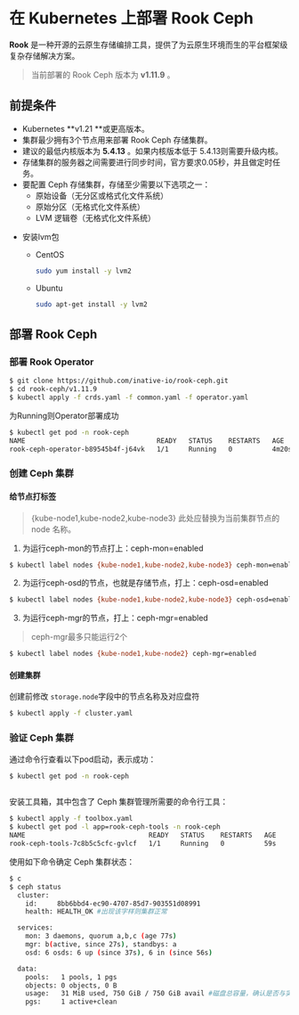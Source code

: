 # 在 Kubernetes 上部署 Rook Ceph

**Rook** 是一种开源的云原生存储编排工具，提供了为云原生环境而生的平台框架级复杂存储解决方案。

> 当前部署的 Rook Ceph 版本为 **v1.11.9** 。
## 前提条件

* Kubernetes **v1.21 **或更高版本。
* 集群最少拥有3个节点用来部署 Rook Ceph 存储集群。
* 建议的最低内核版本为 **5.4.13** 。如果内核版本低于 5.4.13则需要升级内核。
* 存储集群的服务器之间需要进行同步时间，官方要求0.05秒，并且做定时任务。
* 要配置 Ceph 存储集群，存储至少需要以下选项之一：
  - 原始设备（无分区或格式化文件系统）
  - 原始分区（无格式化文件系统）
  - LVM 逻辑卷（无格式化文件系统）

- 安装lvm包

  - CentOS

    ```bash
    sudo yum install -y lvm2
    ```

  - Ubuntu

    ```bash
    sudo apt-get install -y lvm2
    ```

## 部署 Rook Ceph

### 部署 Rook Operator

```bash
$ git clone https://github.com/inative-io/rook-ceph.git
$ cd rook-ceph/v1.11.9
$ kubectl apply -f crds.yaml -f common.yaml -f operator.yaml
```

为Running则Operator部署成功

```bash
$ kubectl get pod -n rook-ceph
NAME                                 READY   STATUS    RESTARTS   AGE
rook-ceph-operator-b89545b4f-j64vk   1/1     Running   0          4m20s
```

### 创建 Ceph 集群

#### 给节点打标签

> {kube-node1,kube-node2,kube-node3} 此处应替换为当前集群节点的 node 名称。

1. 为运行ceph-mon的节点打上：ceph-mon=enabled

```bash
$ kubectl label nodes {kube-node1,kube-node2,kube-node3} ceph-mon=enabled
```

2. 为运行ceph-osd的节点，也就是存储节点，打上：ceph-osd=enabled

```bash
$ kubectl label nodes {kube-node1,kube-node2,kube-node3} ceph-osd=enabled
```

3. 为运行ceph-mgr的节点，打上：ceph-mgr=enabled

> ceph-mgr最多只能运行2个

```bash
$ kubectl label nodes {kube-node1,kube-node2} ceph-mgr=enabled
```

#### 创建集群

创建前修改 `storage.node`字段中的节点名称及对应盘符

```bash
$ kubectl apply -f cluster.yaml
```

### 验证 Ceph 集群

通过命令行查看以下pod启动，表示成功：

```bash
$ kubectl get pod -n rook-ceph
```

```bash
```

安装工具箱，其中包含了 Ceph 集群管理所需要的命令行工具：

```bash
$ kubectl apply -f toolbox.yaml
$ kubectl get pod -l app=rook-ceph-tools -n rook-ceph
NAME                               READY   STATUS    RESTARTS   AGE
rook-ceph-tools-7c8b5c5cfc-gvlcf   1/1     Running   0          59s
```

使用如下命令确定 Ceph 集群状态：

```bash
$ c
$ ceph status
  cluster:
    id:     8bb6bbd4-ec90-4707-85d7-903551d08991
    health: HEALTH_OK #出现该字样则集群正常

  services:
    mon: 3 daemons, quorum a,b,c (age 77s)
    mgr: b(active, since 27s), standbys: a
    osd: 6 osds: 6 up (since 37s), 6 in (since 56s)

  data:
    pools:   1 pools, 1 pgs
    objects: 0 objects, 0 B
    usage:   31 MiB used, 750 GiB / 750 GiB avail #磁盘总容量，确认是否与实际容量相同
    pgs:     1 active+clean
```
